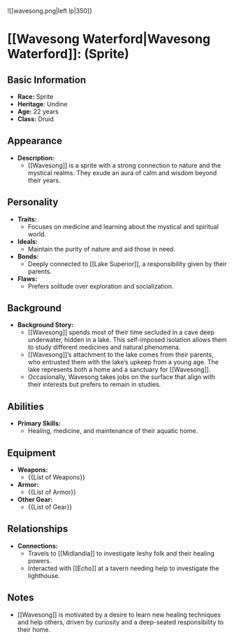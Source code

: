 ![[wavesong.png|left lp|350]]

# [[Wavesong Waterford|Wavesong Waterford]]: (Sprite)

## Basic Information
- **Race:** Sprite
- **Heritage**: Undine
- **Age:** 22 years
- **Class:** Druid

## Appearance
- **Description:**
  - [[Wavesong]] is a sprite with a strong connection to nature and the mystical realms. They exude an aura of calm and wisdom beyond their years.

## Personality
- **Traits:**
  - Focuses on medicine and learning about the mystical and spiritual world.
- **Ideals:**
  - Maintain the purity of nature and aid those in need.
- **Bonds:**
  - Deeply connected to [[Lake Superior]], a responsibility given by their parents.
- **Flaws:**
  - Prefers solitude over exploration and socialization.
  
## Background
- **Background Story:**
  - [[Wavesong]] spends most of their time secluded in a cave deep underwater, hidden in a lake. This self-imposed isolation allows them to study different medicines and natural phenomena.
  - [[Wavesong]]’s attachment to the lake comes from their parents, who entrusted them with the lake’s upkeep from a young age. The lake represents both a home and a sanctuary for [[Wavesong]].
  - Occasionally, Wavesong takes jobs on the surface that align with their interests but prefers to remain in studies.

## Abilities
- **Primary Skills:**
  - Healing, medicine, and maintenance of their aquatic home.
  
## Equipment
- **Weapons:**
  - {{List of Weapons}}
- **Armor:**
  - {{List of Armor}}
- **Other Gear:**
  - {{List of Gear}}

## Relationships
- **Connections:**
  - Travels to [[Midlandia]] to investigate leshy folk and their healing powers.
  - Interacted with [[Echo]] at a tavern needing help to investigate the lighthouse.
  
## Notes
- [[Wavesong]] is motivated by a desire to learn new healing techniques and help others, driven by curiosity and a deep-seated responsibility to their home.

